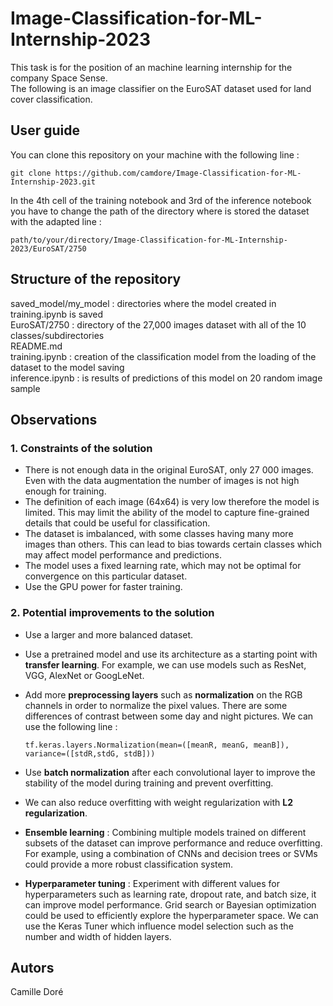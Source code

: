# Image-Classification-for-ML-Internship-2023

This task is for the position of an machine learning internship for the company Space Sense.  
The following is an image classifier on the EuroSAT dataset used for land cover classification.

## User guide

You can clone this repository on your machine with the following line :  

    git clone https://github.com/camdore/Image-Classification-for-ML-Internship-2023.git

In the 4th cell of the training notebook and 3rd of the inference notebook you have to change the path of the directory where is stored the dataset with the adapted line :  

    path/to/your/directory/Image-Classification-for-ML-Internship-2023/EuroSAT/2750
## Structure of the repository 

saved_model/my_model : directories where the model created in training.ipynb is saved  
EuroSAT/2750 : directory of the 27,000 images dataset with all of the 10 classes/subdirectories  
README.md  
training.ipynb : creation of the classification model from the loading of the dataset to the model saving  
inference.ipynb : is results of predictions of this model on 20 random image sample  

## Observations
### 1. Constraints of the solution

- There is not enough data in the original EuroSAT, only 27 000 images. Even with the data augmentation the number of images is not high enough for training. 
- The definition of each image (64x64) is very low therefore the model is limited. This may limit the ability of the model to capture fine-grained details that could be useful for classification.
- The dataset is imbalanced, with some classes having many more images than others. This can lead to bias towards certain classes which may affect model performance and predictions.
- The model uses a fixed learning rate, which may not be optimal for convergence on this particular dataset.
- Use the GPU power for faster training.

### 2. Potential improvements to the solution

- Use a larger and more balanced dataset.
- Use a pretrained model and use its architecture as a starting point with **transfer learning**. For example, we can use models such as ResNet, VGG, AlexNet or GoogLeNet.
- Add more **preprocessing layers** such as **normalization** on the RGB channels in order to normalize the pixel values. There are some differences of contrast between some day and night pictures. We can use the following line :   
   
    `tf.keras.layers.Normalization(mean=([meanR, meanG, meanB]), variance=([stdR,stdG, stdB]))`

- Use **batch normalization** after each convolutional layer to improve the stability of the model during training and prevent overfitting.
- We can also reduce overfitting with weight regularization with **L2 regularization**.
- **Ensemble learning** : Combining multiple models trained on different subsets of the dataset can improve performance and reduce overfitting. For example, using a combination of CNNs and decision trees or SVMs could provide a more robust classification system.
- **Hyperparameter tuning** : Experiment with different values for hyperparameters such as learning rate, dropout rate, and batch size, it can improve model performance. Grid search or Bayesian optimization could be used to efficiently explore the hyperparameter space. We can use the Keras Tuner which influence model selection such as the number and width of hidden layers.

## Autors 
Camille Doré